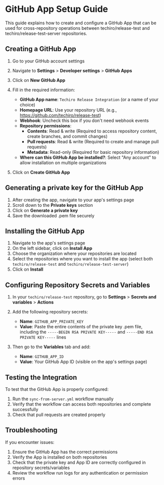 # GitHub App Setup Guide

This guide explains how to create and configure a GitHub App that can be used for cross-repository operations between techiro/release-test and techiro/release-test-server repositories.

## Creating a GitHub App

1. Go to your GitHub account settings
2. Navigate to **Settings** > **Developer settings** > **GitHub Apps**
3. Click on **New GitHub App**
4. Fill in the required information:
   - **GitHub App name**: `Techiro Release Integration` (or a name of your choice)
   - **Homepage URL**: Use your repository URL (e.g., https://github.com/techiro/release-test)
   - **Webhook**: Uncheck this box if you don't need webhook events
   - **Repository permissions**:
     - **Contents**: Read & write (Required to access repository content, create branches, and commit changes)
     - **Pull requests**: Read & write (Required to create and manage pull requests)
     - **Metadata**: Read-only (Required for basic repository information)
   - **Where can this GitHub App be installed?**: Select "Any account" to allow installation on multiple organizations

5. Click on **Create GitHub App**

## Generating a private key for the GitHub App

1. After creating the app, navigate to your app's settings page
2. Scroll down to the **Private keys** section
3. Click on **Generate a private key**
4. Save the downloaded .pem file securely

## Installing the GitHub App

1. Navigate to the app's settings page
2. On the left sidebar, click on **Install App**
3. Choose the organization where your repositories are located
4. Select the repositories where you want to install the app (select both `techiro/release-test` and `techiro/release-test-server`)
5. Click on **Install**

## Configuring Repository Secrets and Variables

1. In your `techiro/release-test` repository, go to **Settings** > **Secrets and variables** > **Actions**
2. Add the following repository secrets:
   - **Name**: `GITHUB_APP_PRIVATE_KEY`
   - **Value**: Paste the entire contents of the private key .pem file, including the `-----BEGIN RSA PRIVATE KEY-----` and `-----END RSA PRIVATE KEY-----` lines

3. Then go to the **Variables** tab and add:
   - **Name**: `GITHUB_APP_ID`
   - **Value**: Your GitHub App ID (visible on the app's settings page)

## Testing the Integration

To test that the GitHub App is properly configured:

1. Run the `sync-from-server.yml` workflow manually
2. Verify that the workflow can access both repositories and complete successfully
3. Check that pull requests are created properly

## Troubleshooting

If you encounter issues:

1. Ensure the GitHub App has the correct permissions
2. Verify the App is installed on both repositories
3. Check that the private key and App ID are correctly configured in repository secrets/variables
4. Review the workflow run logs for any authentication or permission errors
